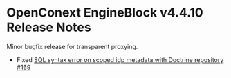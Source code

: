 # OpenConext EngineBlock v4.4.10 Release Notes #

Minor bugfix release for transparent proxying.

* Fixed [SQL syntax error on scoped idp metadata with Doctrine repository #169](https://github.com/OpenConext/OpenConext-engineblock/issues/169)
